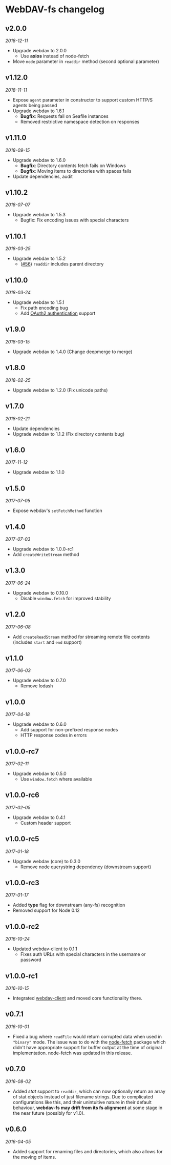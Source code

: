# WebDAV-fs changelog

## v2.0.0
_2018-12-11_

 * Upgrade webdav to 2.0.0
   * Use **axios** instead of node-fetch
 * Move `mode` parameter in `readdir` method (second optional parameter)

## v1.12.0
_2018-11-11_

 * Expose `agent` parameter in constructor to support custom HTTP/S agents being passed
 * Upgrade webdav to 1.6.1
   * **Bugfix**: Requests fail on Seafile instances
   * Removed restrictive namespace detection on responses

## v1.11.0
_2018-09-15_

 * Upgrade webdav to 1.6.0
   * **Bugfix**: Directory contents fetch fails on Windows
   * **Bugfix**: Moving items to directories with spaces fails
 * Update dependencies, audit

## v1.10.2
_2018-07-07_

 * Upgrade webdav to 1.5.3
   * Bugfix: Fix encoding issues with special characters

## v1.10.1
_2018-03-25_

 * Upgrade webdav to 1.5.2
   * ([#56](https://github.com/perry-mitchell/webdav-fs/issues/56)) `readdir` includes parent directory

## v1.10.0
_2018-03-24_

 * Upgrade webdav to 1.5.1
   * Fix path encoding bug
   * Add [OAuth2 authentication](https://github.com/perry-mitchell/webdav-client#authentication) support

## v1.9.0
_2018-03-15_

 * Upgrade webdav to 1.4.0 (Change deepmerge to merge)

## v1.8.0
_2018-02-25_

 * Upgrade webdav to 1.2.0 (Fix unicode paths)

## v1.7.0
_2018-02-21_

 * Update dependencies
 * Upgrade webdav to 1.1.2 (Fix directory contents bug)

## v1.6.0
_2017-11-12_

 * Upgrade webdav to 1.1.0

## v1.5.0
_2017-07-05_

 * Expose webdav's `setFetchMethod` function

## v1.4.0
_2017-07-03_

 * Upgrade webdav to 1.0.0-rc1
 * Add `createWriteStream` method

## v1.3.0
_2017-06-24_

 * Upgrade webdav to 0.10.0
   * Disable `window.fetch` for improved stability

## v1.2.0
_2017-06-08_

 * Add `createReadStream` method for streaming remote file contents (includes `start` and `end` support)

## v1.1.0
_2017-06-03_

 * Upgrade webdav to 0.7.0
   * Remove lodash

## **v1.0.0**
_2017-04-18_

 * Upgrade webdav to 0.6.0
   * Add support for non-prefixed response nodes
   * HTTP response codes in errors

## v1.0.0-rc7
_2017-02-11_

 * Upgrade webdav to 0.5.0
   * Use `window.fetch` where available

## v1.0.0-rc6
_2017-02-05_

 * Upgrade webdav to 0.4.1
   * Custom header support

## v1.0.0-rc5
_2017-01-18_

 * Upgrade webdav (core) to 0.3.0
   * Remove node querystring dependency (downstream support)

## v1.0.0-rc3
_2017-01-17_

 * Added **type** flag for downstream (any-fs) recognition
 * Removed support for Node 0.12

## v1.0.0-rc2
_2016-10-24_

 * Updated webdav-client to 0.1.1
    * Fixes auth URLs with special characters in the username or password

## v1.0.0-rc1
_2016-10-15_

 * Integrated [webdav-client](https://github.com/perry-mitchell/webdav-client) and moved core functionality there.

## v0.7.1
_2016-10-01_

* Fixed a bug where `readFile` would return corrupted data when used in `"binary"` mode. The issue was to do with the [node-fetch](https://github.com/bitinn/node-fetch) package which didn't have appropriate support for buffer output at the time of original implementation. node-fetch was updated in this release.

## v0.7.0
_2016-08-02_

 * Added _stat_ support to `readdir`, which can now optionally return an array of stat objects instead of just filename strings. Due to complicated configurations like this, and their unintuitive nature in their default behaviour, **webdav-fs may drift from its fs alignment** at some stage in the near future (possibly for v1.0).

## v0.6.0
_2016-04-05_

 * Added support for renaming files and directories, which also allows for the moving of items.
